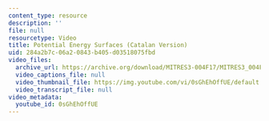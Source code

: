 ```yaml
---
content_type: resource
description: ''
file: null
resourcetype: Video
title: Potential Energy Surfaces (Catalan Version)
uid: 284a2b7c-06a2-0843-b405-d03518075fbd
video_files:
  archive_url: https://archive.org/download/MITRES3-004F17/MITRES3_004F17_2017EPFL_moral_ca_300k.mp4
  video_captions_file: null
  video_thumbnail_file: https://img.youtube.com/vi/0sGhEhOffUE/default.jpg
  video_transcript_file: null
video_metadata:
  youtube_id: 0sGhEhOffUE
---
```

